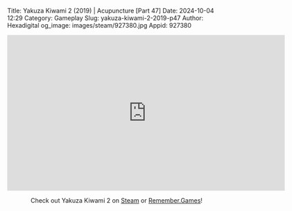 Title: Yakuza Kiwami 2 (2019) | Acupuncture [Part 47]
Date: 2024-10-04 12:29
Category: Gameplay
Slug: yakuza-kiwami-2-2019-p47
Author: Hexadigital
og_image: images/steam/927380.jpg
Appid: 927380

<center><iframe src="https://www.youtube.com/embed/x8ZChbZEi0Q?feature=oembed" allow="accelerometer; autoplay; encrypted-media; gyroscope; picture-in-picture" width="640" height="360" frameborder="0"></iframe>

Check out Yakuza Kiwami 2 on [Steam](https://store.steampowered.com/app/927380/?curator_clanid=34633900) or [Remember.Games](https://remember.games/game/344/yakuza-kiwami-2/)!</center>